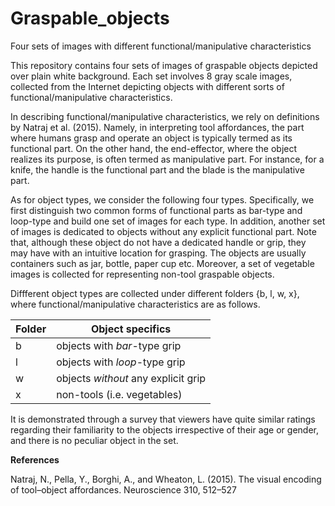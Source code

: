 # Graspable_objects
Four sets of images with different functional/manipulative characteristics

This repository contains four sets of images of graspable objects depicted over plain white background. Each set involves 8 gray scale images, collected from the Internet depicting objects with different sorts of functional/manipulative characteristics.

In describing functional/manipulative characteristics, we rely on definitions by Natraj et al. (2015). Namely, in interpreting tool affordances, the part where humans grasp and operate an object is typically
termed as its functional part. On the other hand, the end-effector, where the object realizes its purpose, is often termed as manipulative part. For instance, for a knife, the handle is the functional part and the blade is the manipulative part. 

As for object types, we consider the following four types. Specifically, we first distinguish two common forms of functional parts as bar-type and loop-type and build one set of images for each type. In addition, another set of images is dedicated to objects without any explicit functional part. Note that, although these object do not have a dedicated handle or grip, they may have with an intuitive location for grasping. The objects are usually containers such as jar, bottle, paper cup etc.  Moreover, a set of vegetable images is collected for representing non-tool graspable objects. 

Diffferent object types are collected under different folders {b, l, w, x}, where functional/manipulative characteristics are as follows.

| Folder | Object specifics |
| --- | --- |
| b | objects with *bar*-type grip  |
| l |  objects with *loop*-type grip  |
| w |  objects *without* any explicit grip   |
| x |   non-tools (i.e. vegetables)  |

It is demonstrated through a survey that viewers have quite similar ratings regarding their familiarity to the objects irrespective of their age or gender, and there is no peculiar object in the set.

**References**

Natraj, N., Pella, Y., Borghi, A., and Wheaton, L. (2015). The visual encoding of tool–object affordances.
Neuroscience 310, 512–527
